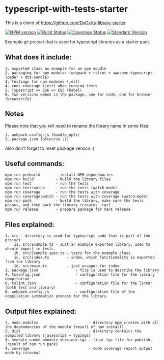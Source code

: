 # typescript-with-tests-starter

This is a clone of https://github.com/DxCx/ts-library-starter

[![NPM version](https://img.shields.io/npm/v/ts-library-starter.svg)](https://www.npmjs.com/package/ts-library-starter)
[![Build Status](https://travis-ci.org/DxCx/ts-library-starter.svg?branch=master)](https://travis-ci.org/DxCx/ts-library-starter)
[![Coverage Status](https://coveralls.io/repos/github/DxCx/ts-library-starter/badge.svg?branch=master)](https://coveralls.io/github/DxCx/ts-library-starter?branch=master)
[![Standard Version](https://img.shields.io/badge/release-standard%20version-brightgreen.svg)](https://github.com/conventional-changelog/standard-version)

Example git project that is used for typescript libraries as a starter pack

What does it include:
----
    1. exported class as example for an npm moudle
    2. packaging for npm modules (webpack + tslint + awesome-typescript-loader + dts-bundle)
    3. testings for npm modules (jest)
    4. code coverage (jest) when running tests
    5. Typescript => ES6 => ES5 (babel)
    6. Two versions embed in the package, one for node, one for browser (browserify)

Notes
----
Please note that you will need to rename the library name in some files:

    1. webpack.config.js (bundle_opts)
    2. package.json (ofcourse ;))
Also don't forget to reset package version ;)

Useful commands:
----
    npm run prebuild       - install NPM dependancies
    npm run build          - build the library files
    npm run test           - run the tests
    npm run test:watch     - run the tests (watch-mode)
    npm run coverage       - run the tests with coverage
    npm run coverage:watch - run the tests with coverage (watch-mode)
    npm run pack           - build the library, make sure the tests passes, and then pack the library (creates .tgz)
    npm run release        - prepare package for next release

Files explained:
----
    1. src - directory is used for typescript code that is part of the project
        1a. src/Example.ts - Just an example exported library, used to should import in tests.
        1b. src/Example.spec.ts - tests for the example class
        1c. src/index.ts        - index, which functionality is exported from the library
        1d. src/main.ts         - just wrapper for index
    3. package.json                 - file is used to describe the library
    4. tsconfig.json                - configuration file for the library compilation
    6. tslint.json                  - configuration file for the linter (both test and library)
    8. webpack.config.js            - configuration file of the compilation automation process for the library

Output files explained:
----
    1. node_modules                       - directory npm creates with all the dependencies of the module (result of npm install)
    2. dist                               - directory contains the compiled library (javascript + typings)
    3. <module_name>-<module_version>.tgz - final tgz file for publish. (result of npm run pack)
    4. coverage                           - code coverage report output made by istanbul

